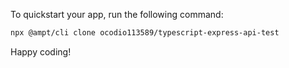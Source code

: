 To quickstart your app, run the following command: 

```bash
npx @ampt/cli clone ocodio113589/typescript-express-api-test
```

Happy coding!